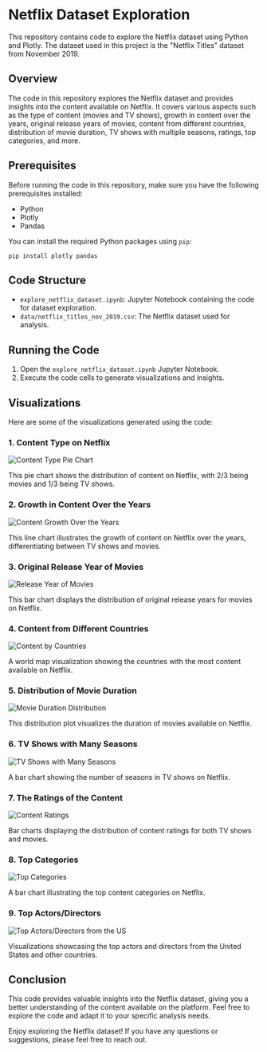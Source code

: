 # Netflix Dataset Exploration

This repository contains code to explore the Netflix dataset using Python and Plotly. The dataset used in this project is the "Netflix Titles" dataset from November 2019.

## Overview

The code in this repository explores the Netflix dataset and provides insights into the content available on Netflix. It covers various aspects such as the type of content (movies and TV shows), growth in content over the years, original release years of movies, content from different countries, distribution of movie duration, TV shows with multiple seasons, ratings, top categories, and more.

## Prerequisites

Before running the code in this repository, make sure you have the following prerequisites installed:

- Python
- Plotly
- Pandas

You can install the required Python packages using `pip`:

```
pip install plotly pandas
```

## Code Structure

- `explore_netflix_dataset.ipynb`: Jupyter Notebook containing the code for dataset exploration.
- `data/netflix_titles_nov_2019.csv`: The Netflix dataset used for analysis.

## Running the Code

1. Open the `explore_netflix_dataset.ipynb` Jupyter Notebook.
2. Execute the code cells to generate visualizations and insights.

## Visualizations

Here are some of the visualizations generated using the code:

### 1. Content Type on Netflix

![Content Type Pie Chart]([content_type_pie.png](https://github.com/saynashirzaad/Netflix-Dataset-Exploration/blob/main/content_by_country.png))

This pie chart shows the distribution of content on Netflix, with 2/3 being movies and 1/3 being TV shows.

### 2. Growth in Content Over the Years

![Content Growth Over the Years](content_growth.png)

This line chart illustrates the growth of content on Netflix over the years, differentiating between TV shows and movies.

### 3. Original Release Year of Movies

![Release Year of Movies](release_year_movies.png)

This bar chart displays the distribution of original release years for movies on Netflix.

### 4. Content from Different Countries

![Content by Countries](content_by_country.png)

A world map visualization showing the countries with the most content available on Netflix.

### 5. Distribution of Movie Duration

![Movie Duration Distribution](movie_duration_distribution.png)

This distribution plot visualizes the duration of movies available on Netflix.

### 6. TV Shows with Many Seasons

![TV Shows with Many Seasons](tv_shows_seasons.png)

A bar chart showing the number of seasons in TV shows on Netflix.

### 7. The Ratings of the Content

![Content Ratings](content_ratings.png)

Bar charts displaying the distribution of content ratings for both TV shows and movies.

### 8. Top Categories

![Top Categories](top_categories.png)

A bar chart illustrating the top content categories on Netflix.

### 9. Top Actors/Directors

![Top Actors/Directors from the US](top_actors_directors_us.png)

Visualizations showcasing the top actors and directors from the United States and other countries.

## Conclusion

This code provides valuable insights into the Netflix dataset, giving you a better understanding of the content available on the platform. Feel free to explore the code and adapt it to your specific analysis needs.

Enjoy exploring the Netflix dataset! If you have any questions or suggestions, please feel free to reach out.

